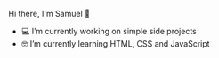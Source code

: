 Hi there, I'm Samuel 👋

- 💻 I’m currently working on simple side projects 
- 🤓 I’m currently learning HTML, CSS and JavaScript


